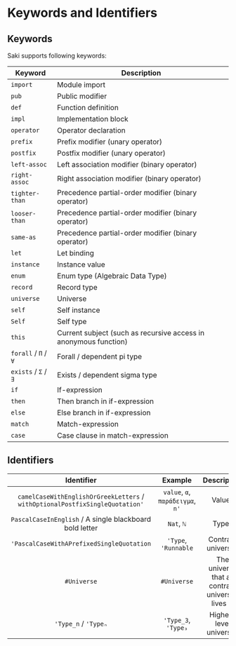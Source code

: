 # Keywords and Identifiers

## Keywords

Saki supports following keywords:

| Keyword              | Description                                                  |
| -------------------- | ------------------------------------------------------------ |
| `import`             | Module import                                                |
| `pub`                | Public modifier                                              |
| `def`                | Function definition                                          |
| `impl`               | Implementation block                                         |
| `operator`           | Operator declaration                                         |
| `prefix`             | Prefix modifier (unary operator)                             |
| `postfix`            | Postfix modifier (unary operator)                            |
| `left-assoc`         | Left association modifier (binary operator)                  |
| `right-assoc`        | Right association modifier (binary operator)                 |
| `tighter-than`       | Precedence partial-order modifier (binary operator)          |
| `looser-than`        | Precedence partial-order modifier (binary operator)          |
| `same-as`            | Precedence partial-order modifier (binary operator)          |
| `let`                | Let binding                                                  |
| `instance`           | Instance value                                               |
| `enum`               | Enum type (Algebraic Data Type)                              |
| `record`             | Record type                                                  |
| `universe`           | Universe                                                     |
| `self`               | Self instance                                                |
| `Self`               | Self type                                                    |
| `this`               | Current subject (such as recursive access in anonymous function) |
| `forall` / `Π` / `∀` | Forall / dependent pi type                                   |
| `exists` / `Σ` / `∃` | Exists / dependent sigma type                                |
| `if`                 | If-expression                                                |
| `then`               | Then branch in if-expression                                 |
| `else`               | Else branch in if-expression                                 |
| `match`              | Match-expression                                             |
| `case`               | Case clause in match-expression                              |

## Identifiers

|                          Identifier                          |             Example              |                    Description                    |
| :----------------------------------------------------------: | :------------------------------: | :-----------------------------------------------: |
| `camelCaseWithEnglishOrGreekLetters` / `withOptionalPostfixSingleQuotation'` | `value`, `α`, `παράδειγμα`, `n'` |                      Values                       |
|   `PascalCaseInEnglish` / A single blackboard bold letter    |            `Nat`, `ℕ`            |                       Types                       |
|          `'PascalCaseWithAPrefixedSingleQuotation`           |       `'Type`, `'Runnable`       |                Contract universes                 |
|                         `#Universe`                          |           `#Universe`            | The universe that all contract universes lives in |
|                     `'Type_n` / `'Typeₙ`                     |       `'Type_3`, `'Type₃`        |              Higher-level universes               |